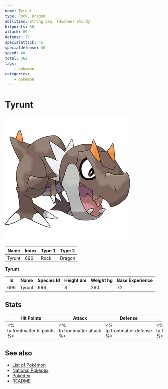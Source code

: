 ```yaml
---
name: Tyrunt
type: Rock, Dragon
abilities: Strong Jaw, (Hidden) Sturdy
hitpoints: 58
attack: 89
defense: 77
specialattack: 45
specialdefense: 45
speed: 48
total: 362
tags:
    - pokemon
categories:
    - pokemon
---
```


# Tyrunt


![Tyrunt](images/696.png)

| **Name** | **Index** | **Type 1** | **Type 2** |
|----|----|----|----|
| Tyrunt | 696 | Rock | Dragon  |

**Tyrunt** 




| **Id** | **Name** | **Species Id** | **Height dm** | **Weight hg** | **Base Experience** |
|--------|----------|----------------|------------|------------|---------------------|
| 696 | Tyrunt | 696 | 8 | 260 | 72 |



## Stats

| **Hit Points** | **Attack** | **Defense** | **Special Attack** | **Special Defense** | **Speed** | **Total** |
|----------------|------------|-------------|--------------------|---------------------|-----------|-----------|
| <% tp.frontmatter.hitpoints %> | <% tp.frontmatter.attack %> | <% tp.frontmatter.defense %> | <% tp.frontmatter.specialattack %> | <% tp.frontmatter.specialdefense %> | <% tp.frontmatter.speed %> | <% tp.frontmatter.total %> |

## See also

- [List of Pokémon](../pokemon.md)
- [National Pokédex](../national_pokedex.md)
- [Pokédex](../pokedex.md)
- [README](../README.md)
